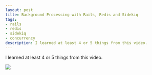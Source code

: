 ```yaml
---
layout: post
title: Background Processing with Rails, Redis and Sidekiq
tags:
- rails
- redis
- sidekiq
- concurrency
description: I learned at least 4 or 5 things from this video.
---
```

I learned at least 4 or 5 things from this video.

![](https://www.youtube.com/watch?v=GBEDvF1_8B8)
